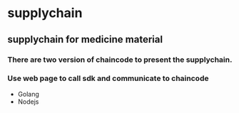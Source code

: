 # supplychain

## supplychain for medicine material

### There are two version of chaincode to present the supplychain.
### Use web page to call sdk and communicate to chaincode

* Golang
* Nodejs
